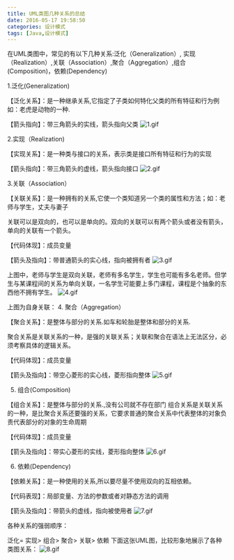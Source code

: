 ```yaml
---
title: UML类图几种关系的总结
date: 2016-05-17 19:58:50
categories: 设计模式
tags: [Java,设计模式]
---
```

在UML类图中，常见的有以下几种关系:泛化（Generalization）,  实现（Realization）,关联（Association）,聚合（Aggregation）,组合(Composition)，依赖(Dependency)



1.泛化(Generalization)

【泛化关系】：是一种继承关系,它指定了子类如何特化父类的所有特征和行为例如：老虎是动物的一种.

【箭头指向】：带三角箭头的实线，箭头指向父类
![1.gif](https://cdn.clang.asia/blog/2016/UML%E7%B1%BB%E5%9B%BE%E5%87%A0%E7%A7%8D%E5%85%B3%E7%B3%BB%E7%9A%84%E6%80%BB%E7%BB%93_1.gif)

2.实现（Realization)

【实现关系】：是一种类与接口的关系，表示类是接口所有特征和行为的实现

【箭头指向】：带三角箭头的虚线，箭头指向接口
![2.gif](https://cdn.clang.asia/blog/2016/UML%E7%B1%BB%E5%9B%BE%E5%87%A0%E7%A7%8D%E5%85%B3%E7%B3%BB%E7%9A%84%E6%80%BB%E7%BB%93_2.gif)

3.关联（Association）

【关联关系】：是一种拥有的关系,它使一个类知道另一个类的属性和方法；如：老师与学生，丈夫与妻子

关联可以是双向的，也可以是单向的。双向的关联可以有两个箭头或者没有箭头，单向的关联有一个箭头。

【代码体现】：成员变量

【箭头及指向】：带普通箭头的实心线，指向被拥有者
![3.gif](https://cdn.clang.asia/blog/2016/UML%E7%B1%BB%E5%9B%BE%E5%87%A0%E7%A7%8D%E5%85%B3%E7%B3%BB%E7%9A%84%E6%80%BB%E7%BB%93_3.gif)

上图中，老师与学生是双向关联，老师有多名学生，学生也可能有多名老师。但学生与某课程间的关系为单向关联，一名学生可能要上多门课程，课程是个抽象的东西他不拥有学生。
![4.gif](https://cdn.clang.asia/blog/2016/UML%E7%B1%BB%E5%9B%BE%E5%87%A0%E7%A7%8D%E5%85%B3%E7%B3%BB%E7%9A%84%E6%80%BB%E7%BB%93_4.gif)

上图为自身关联：
4. 聚合（Aggregation）

【聚合关系】：是整体与部分的关系.如车和轮胎是整体和部分的关系.

聚合关系是关联关系的一种，是强的关联关系；关联和聚合在语法上无法区分，必须考察具体的逻辑关系。

【代码体现】：成员变量

【箭头及指向】：带空心菱形的实心线，菱形指向整体
![5.gif](https://cdn.clang.asia/blog/2016/UML%E7%B1%BB%E5%9B%BE%E5%87%A0%E7%A7%8D%E5%85%B3%E7%B3%BB%E7%9A%84%E6%80%BB%E7%BB%93_5.gif)

5. 组合(Composition)

【组合关系】：是整体与部分的关系.,没有公司就不存在部门      组合关系是关联关系的一种，是比聚合关系还要强的关系，它要求普通的聚合关系中代表整体的对象负责代表部分的对象的生命周期

【代码体现】：成员变量

【箭头及指向】：带实心菱形的实线，菱形指向整体
![6.gif](https://cdn.clang.asia/blog/2016/UML%E7%B1%BB%E5%9B%BE%E5%87%A0%E7%A7%8D%E5%85%B3%E7%B3%BB%E7%9A%84%E6%80%BB%E7%BB%93_6.gif)

6. 依赖(Dependency)

【依赖关系】：是一种使用的关系,所以要尽量不使用双向的互相依赖。

【代码表现】：局部变量、方法的参数或者对静态方法的调用

【箭头及指向】：带箭头的虚线，指向被使用者
![7.gif](https://cdn.clang.asia/blog/2016/UML%E7%B1%BB%E5%9B%BE%E5%87%A0%E7%A7%8D%E5%85%B3%E7%B3%BB%E7%9A%84%E6%80%BB%E7%BB%93_7.gif)

各种关系的强弱顺序：

泛化= 实现> 组合> 聚合> 关联> 依赖
下面这张UML图，比较形象地展示了各种类图关系：
![8.gif](https://cdn.clang.asia/blog/2016/UML%E7%B1%BB%E5%9B%BE%E5%87%A0%E7%A7%8D%E5%85%B3%E7%B3%BB%E7%9A%84%E6%80%BB%E7%BB%93_8.gif)
